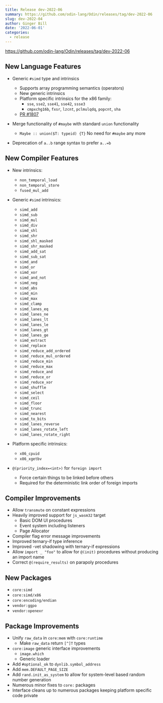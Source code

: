 ```yaml
---
title: Release dev-2022-06
summary: https://github.com/odin-lang/Odin/releases/tag/dev-2022-06
slug: dev-2022-04
author: Ginger Bill
date: '2022-06-01'
categories:
  - release
---
```


https://github.com/odin-lang/Odin/releases/tag/dev-2022-06

## New Language Features

* Generic `#simd` type and intrinsics
  * Supports array programming semantics (operators)
  * New generic intrinsics
  * Platform specific intrinsics for the x86 family:
    * `sse`, `sse2`, `sse41`, `sse42`, `ssse3`
    * `cmpxchg16b`, `fxsr`, `lzcnt`, `pclmulqdq`, `popcnt`, `sha`
  * [PR #1807](https://github.com/odin-lang/Odin/pull/1807)

* Merge functionality of `#maybe` with standard `union` functionality
  * `Maybe :: union($T: typeid) {T}` No need for `#maybe` any more

* Deprecation of `a..b` range syntax to prefer `a..=b`

## New Compiler Features

* New intrinsics:
  * `non_temporal_load`
  * `non_temporal_store`
  * `fused_mul_add`

* Generic `#simd` intrinsics:
  * `simd_add`
  * `simd_sub`
  * `simd_mul`
  * `simd_div`
  * `simd_shl`
  * `simd_shr`
  * `simd_shl_masked`
  * `simd_shr_masked`
  * `simd_add_sat`
  * `simd_sub_sat`
  * `simd_and`
  * `simd_or`
  * `simd_xor`
  * `simd_and_not`
  * `simd_neg`
  * `simd_abs`
  * `simd_min`
  * `simd_max`
  * `simd_clamp`
  * `simd_lanes_eq`
  * `simd_lanes_ne`
  * `simd_lanes_lt`
  * `simd_lanes_le`
  * `simd_lanes_gt`
  * `simd_lanes_ge`
  * `simd_extract`
  * `simd_replace`
  * `simd_reduce_add_ordered`
  * `simd_reduce_mul_ordered`
  * `simd_reduce_min`
  * `simd_reduce_max`
  * `simd_reduce_and`
  * `simd_reduce_or`
  * `simd_reduce_xor`
  * `simd_shuffle`
  * `simd_select`
  * `simd_ceil`
  * `simd_floor`
  * `simd_trunc`
  * `simd_nearest`
  * `simd_to_bits`
  * `simd_lanes_reverse`
  * `simd_lanes_rotate_left`
  * `simd_lanes_rotate_right`

* Platform specific intrinsics:
  * `x86_cpuid`
  * `x86_xgetbv`

* `@(priority_index=<int>)` for `foreign import`
  * Force certain things to be linked before others
  * Required for the deterministic link order of foreign imports

## Compiler Improvements

* Allow `transmute` on constant expressions
* Heavily improved support for `js_wasm32` target
  * Basic DOM UI procedures
  * Event system including listeners
  * Page Allocator
* Compiler flag error message improvements
* Improved ternary-if type inference
* Improved -vet shadowing with ternary-if expressions
* Allow `import _ "foo"` to allow for `@(init)` procedures without producing an import name
* Correct `@(require_results)` on parapoly procedures

## New Packages

* `core:simd`
* `core:simd/x86`
* `core:encoding/endian`
* `vendor:ggpo`
* `vendor:openexr`

## Package Improvements

* Unify `raw_data` in `core:mem` with `core:runtime`
  * Make `raw_data` return `[^]T` types
* `core:image` generic interface improvements
  * `image.which`
  * Generic loader
* Add `#optional_ok` to `dynlib.symbol_address`
* Add `mem.DEFAULT_PAGE_SIZE`
* Add `rand.init_as_system` to allow for system-level based random number generation
* Numerous minor fixes to `core:` packages
* Interface cleans up to numerous packages keeping platform specific code private
